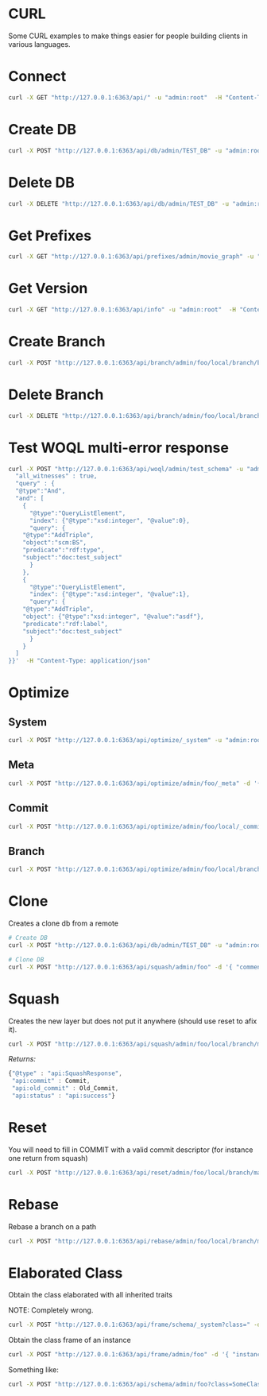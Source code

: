 # CURL

Some CURL examples to make things easier for people building clients in various languages.

# Connect

```bash
curl -X GET "http://127.0.0.1:6363/api/" -u "admin:root"  -H "Content-Type: application/json"
```

# Create DB

```bash
curl -X POST "http://127.0.0.1:6363/api/db/admin/TEST_DB" -u "admin:root" -d '{ "comment" : "yo", "label" : "TEST_DB" }'  -H "Content-Type: application/json"
```

# Delete DB

```bash
curl -X DELETE "http://127.0.0.1:6363/api/db/admin/TEST_DB" -u "admin:root" 
```

# Get Prefixes

```bash
curl -X GET "http://127.0.0.1:6363/api/prefixes/admin/movie_graph" -u "admin:root"  -H "Content-Type: application/json"
```

# Get Version

```bash
curl -X GET "http://127.0.0.1:6363/api/info" -u "admin:root"  -H "Content-Type: application/json"
```

# Create Branch

```bash
curl -X POST "http://127.0.0.1:6363/api/branch/admin/foo/local/branch/bar" -u "admin:root" -d '{"origin" : "admin/foo/local/branch/main"}'  -H "Content-Type: application/json"
```

# Delete Branch

```bash
curl -X DELETE "http://127.0.0.1:6363/api/branch/admin/foo/local/branch/bar" -d '{}' -u "admin:root"  -H "Content-Type: application/json"
```

# Test WOQL multi-error response

```bash
curl -X POST "http://127.0.0.1:6363/api/woql/admin/test_schema" -u "admin:root" -d '{ 
  "all_witnesses" : true,
  "query" : {
  "@type":"And",
  "and": [
    {
      "@type":"QueryListElement",
      "index": {"@type":"xsd:integer", "@value":0},
      "query": {
	"@type":"AddTriple",
	"object":"scm:BS",
	"predicate":"rdf:type",
	"subject":"doc:test_subject"
      }
    },
    {
      "@type":"QueryListElement",
      "index": {"@type":"xsd:integer", "@value":1},
      "query": {
	"@type":"AddTriple",
	"object": {"@type":"xsd:integer", "@value":"asdf"},
	"predicate":"rdf:label",
	"subject":"doc:test_subject"
      }
    }
  ]
}}'  -H "Content-Type: application/json"
```

# Optimize

## System

```bash
curl -X POST "http://127.0.0.1:6363/api/optimize/_system" -u "admin:root" 
```
## Meta

```bash
curl -X POST "http://127.0.0.1:6363/api/optimize/admin/foo/_meta" -d '{}' -u "admin:root"  -H "Content-Type: application/json"
```

## Commit

```bash
curl -X POST "http://127.0.0.1:6363/api/optimize/admin/foo/local/_commits" -d '{}' -u "admin:root"  -H "Content-Type: application/json"
```

## Branch

```bash
curl -X POST "http://127.0.0.1:6363/api/optimize/admin/foo/local/branch/main" -d '{}' -u "admin:root"  -H "Content-Type: application/json"
```

# Clone

Creates a clone db from a remote

```bash
# Create DB
curl -X POST "http://127.0.0.1:6363/api/db/admin/TEST_DB" -u "admin:root" -d '{ "comment" : "yo", "label" : "TEST_DB" }'  -H "Content-Type: application/json"

# Clone DB
curl -X POST "http://127.0.0.1:6363/api/squash/admin/foo" -d '{ "comment" : "foo", "remote_url" : "http://127.0.0.1:6363/admin/TEST_DB", "label" : "foo", "commit_info" : { "author" : "me", "message" : "yo"}}}' -u "admin:root"  -H "Content-Type: application/json"
```

# Squash

Creates the new layer but does not put it anywhere (should use reset to afix it).

```bash
curl -X POST "http://127.0.0.1:6363/api/squash/admin/foo/local/branch/main" -d '{ "commit_info" : { "author" : "me", "message" : "yo"}}}' -u "admin:root"  -H "Content-Type: application/json"
```

*Returns:*

```javascript
{"@type" : "api:SquashResponse",
 "api:commit" : Commit,
 "api:old_commit" : Old_Commit,
 "api:status" : "api:success"}
```

# Reset

You will need to fill in COMMIT with a valid commit descriptor (for instance one return from squash)

```bash
curl -X POST "http://127.0.0.1:6363/api/reset/admin/foo/local/branch/main" -d '{ "commit_descriptor" : COMMIT}' -u "admin:root"  -H "Content-Type: application/json"
```

# Rebase

Rebase a branch on a path

```bash
curl -X POST "http://127.0.0.1:6363/api/rebase/admin/foo/local/branch/main" -d '{ "author" : "gavin@terminusdb.com", "rebase_from" : "admin/foo/local/branch/other" }' -u "admin:root"  -H "Content-Type: application/json"
```

# Elaborated Class

Obtain the class elaborated with all inherited traits

NOTE: Completely wrong.

```bash
curl -X POST "http://127.0.0.1:6363/api/frame/schema/_system?class=" -d '{ "class" : "scm:SomeClass" }' -u "admin:root"  -H "Content-Type: application/json"
```

Obtain the class frame of an instance

```bash
curl -X POST "http://127.0.0.1:6363/api/frame/admin/foo" -d '{ "instance" : "doc:InstanceOfSomeClass" }' -u "admin:root"  -H "Content-Type: application/json"
```

Something like:

```bash
curl -X POST "http://127.0.0.1:6363/api/schema/admin/foo?class=SomeClass" -u "admin:root"  -H "Content-Type: application/json"
```

